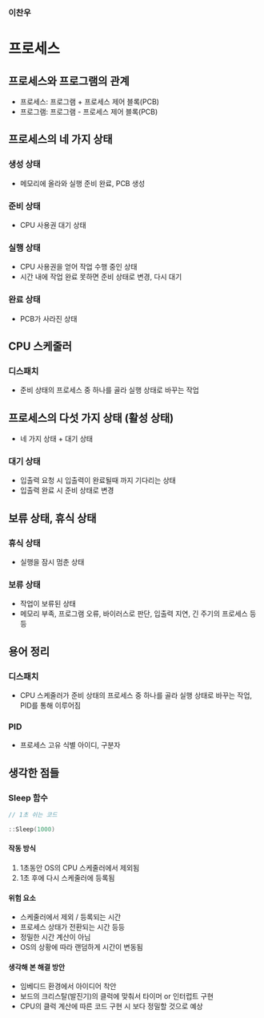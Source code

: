 ### 이찬우

# 프로세스
## 프로세스와 프로그램의 관계
- 프로세스: 프로그램 + 프로세스 제어 블록(PCB)
- 프로그램: 프로그램 - 프로세스 제어 블록(PCB)

## 프로세스의 네 가지 상태
### 생성 상태
- 메모리에 올라와 실행 준비 완료, PCB 생성
### 준비 상태
- CPU 사용권 대기 상태
### 실행 상태
- CPU 사용권을 얻어 작업 수행 중인 상태
- 시간 내에 작업 완료 못하면 준비 상태로 변경, 다시 대기
### 완료 상태
- PCB가 사라진 상태

## CPU 스케줄러
### 디스패치
- 준비 상태의 프로세스 중 하나를 골라 실행 상태로 바꾸는 작업

## 프로세스의 다섯 가지 상태 (활성 상태)
- 네 가지 상태 + 대기 상태
### 대기 상태
- 입출력 요청 시 입출력이 완료될때 까지 기다리는 상태
- 입출력 완료 시 준비 상태로 변경

## 보류 상태, 휴식 상태
### 휴식 상태
- 실행을 잠시 멈춘 상태

### 보류 상태
- 작업이 보류된 상태
- 메모리 부족, 프로그램 오류, 바이러스로 판단, 입출력 지연, 긴 주기의 프로세스 등등

## 용어 정리
### 디스패치
- CPU 스케줄러가 준비 상태의 프로세스 중 하나를 골라 실행 상태로 바꾸는 작업, PID를 통해 이루어짐

### PID
- 프로세스 고유 식별 아이디, 구분자

## 생각한 점들
### Sleep 함수
```c++
// 1초 쉬는 코드

::Sleep(1000)

```
#### 작동 방식
1. 1초동안 OS의 CPU 스케줄러에서 제외됨
2. 1초 후에 다시 스케줄러에 등록됨

#### 위험 요소
- 스케줄러에서 제외 / 등록되는 시간
- 프로세스 상태가 전환되는 시간 등등
- 정밀한 시간 계산이 아님
- OS의 상황에 따라 랜덤하게 시간이 변동됨

#### 생각해 본 해결 방안
- 임베디드 환경에서 아이디어 착안
- 보드의 크리스탈(발진기)의 클럭에 맞춰서 타이머 or 인터럽트 구현
- CPU의 클럭 계산에 따른 코드 구현 시 보다 정밀할 것으로 예상 

